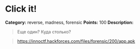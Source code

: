 # Click it!


**Category:** reverse, madness, forensic
**Points:** 100
**Description:**

> Еще один? Куда столько?

> 

> https://innoctf.hackforces.com/files/forensic/200/app.apk

